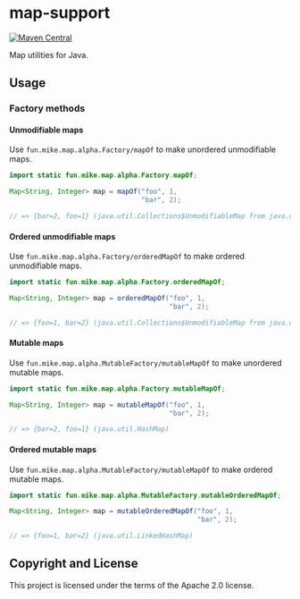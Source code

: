 # map-support

[![Maven Central](https://maven-badges.herokuapp.com/maven-central/fun.mike/map-support-alpha/badge.svg)](https://maven-badges.herokuapp.com/maven-central/fun.mike/map-support-alpha)

Map utilities for Java.

## Usage

### Factory methods

#### Unmodifiable maps

Use `fun.mike.map.alpha.Factory/mapOf` to make unordered unmodifiable maps.

```java
import static fun.mike.map.alpha.Factory.mapOf;

Map<String, Integer> map = mapOf("foo", 1,
                                 "bar", 2);

// => {bar=2, foo=1} (java.util.Collections$UnmodifiableMap from java.util.HashMap)
```

#### Ordered unmodifiable maps

Use `fun.mike.map.alpha.Factory/orderedMapOf` to make ordered unmodifiable maps.

```java
import static fun.mike.map.alpha.Factory.orderedMapOf;

Map<String, Integer> map = orderedMapOf("foo", 1,
                                        "bar", 2);

// => {foo=1, bar=2} (java.util.Collections$UnmodifiableMap from java.util.LinkedHashMap)
```

#### Mutable maps

Use `fun.mike.map.alpha.MutableFactory/mutableMapOf` to make unordered mutable maps.

```java
import static fun.mike.map.alpha.Factory.mutableMapOf;

Map<String, Integer> map = mutableMapOf("foo", 1,
                                        "bar", 2);

// => {bar=2, foo=1} (java.util.HashMap)
```

#### Ordered mutable maps

Use `fun.mike.map.alpha.MutableFactory/mutableMapOf` to make ordered mutable maps.

```java
import static fun.mike.map.alpha.MutableFactory.mutableOrderedMapOf;

Map<String, Integer> map = mutableOrderedMapOf("foo", 1,
                                               "bar", 2);

// => {foo=1, bar=2} (java.util.LinkedHashMap)
```



## Copyright and License

This project is licensed under the terms of the Apache 2.0 license.
